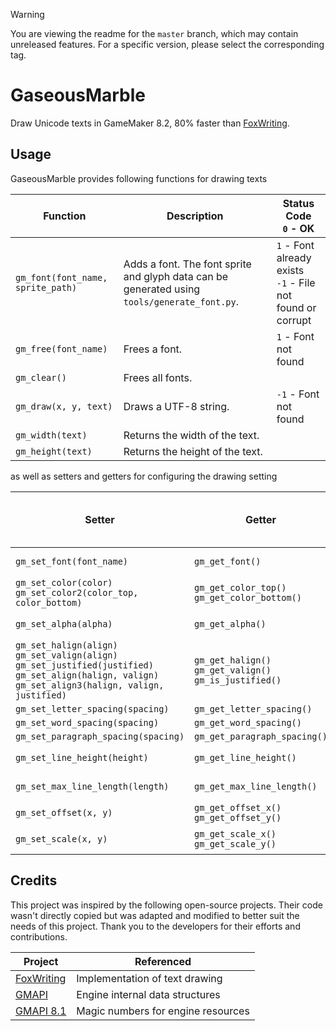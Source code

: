 ﻿> [!Warning]
> You are viewing the readme for the `master` branch, which may contain unreleased features. For a specific version, please select the corresponding tag.
 
# GaseousMarble

Draw Unicode texts in GameMaker 8.2, 80% faster than [FoxWriting](https://github.com/Noisyfox/FoxWriting).

## Usage

GaseousMarble provides following functions for drawing texts

| **Function** | **Description** | **Status Code**<br>`0` - OK |
| -- | -- | -- |
| `gm_font(font_name, sprite_path)` | Adds a font. The font sprite and glyph data can be generated using `tools/generate_font.py`. | `1` - Font already exists<br>`-1` - File not found or corrupt |
| `gm_free(font_name)` | Frees a font. | `1` - Font not found |
| `gm_clear()` | Frees all fonts. | |
| `gm_draw(x, y, text)` | Draws a UTF-8 string. | `-1` - Font not found |
| `gm_width(text)` | Returns the width of the text. | |
| `gm_height(text)` | Returns the height of the text. | |

as well as setters and getters for configuring the drawing setting

| **Setter** | **Getter** | **Setter Status Code**<br>`0` - OK |
| -- | -- | -- |
| `gm_set_font(font_name)` | `gm_get_font()` | `-1` - Font not found |
| `gm_set_color(color)`<br>`gm_set_color2(color_top, color_bottom)` | `gm_get_color_top()`<br>`gm_get_color_bottom()` | |
| `gm_set_alpha(alpha)` | `gm_get_alpha()` | `-1` - Invalid argument |
| `gm_set_halign(align)`<br>`gm_set_valign(align)`<br>`gm_set_justified(justified)`<br>`gm_set_align(halign, valign)`<br>`gm_set_align3(halign, valign, justified)` | `gm_get_halign()`<br>`gm_get_valign()`<br>`gm_is_justified()` | |
| `gm_set_letter_spacing(spacing)` | `gm_get_letter_spacing()` | |
| `gm_set_word_spacing(spacing)` | `gm_get_word_spacing()` | |
| `gm_set_paragraph_spacing(spacing)` | `gm_get_paragraph_spacing()` | |
| `gm_set_line_height(height)` | `gm_get_line_height()` | `-1` - Invalid argument |
| `gm_set_max_line_length(length)` | `gm_get_max_line_length()` | `-1` - Invalid argument |
| `gm_set_offset(x, y)` | `gm_get_offset_x()`<br>`gm_get_offset_y()` | |
| `gm_set_scale(x, y)` | `gm_get_scale_x()`<br>`gm_get_scale_y()` | `-1` - Invalid argument(s) |

## Credits

This project was inspired by the following open-source projects. Their code wasn't directly copied but was adapted and modified to better suit the needs of this project. Thank you to the developers for their efforts and contributions.

| **Project** | **Referenced** |
| -- | -- |
| [FoxWriting](https://github.com/Noisyfox/FoxWriting) | Implementation of text drawing |
| [GMAPI](https://github.com/snakedeveloper/gmapi) | Engine internal data structures |
| [GMAPI 8.1](https://github.com/gm-archive/gmapi-8.1) | Magic numbers for engine resources |
